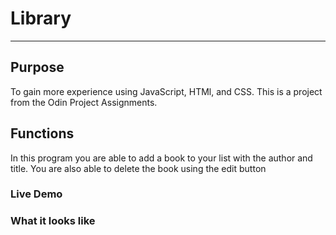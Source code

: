 <h1>Library</h1>

---------------------------------------------------------------------

<h2>Purpose</h2>
To gain more experience using JavaScript, HTMl, and CSS. This is a project from the Odin Project Assignments. 

<h2>Functions</h2>
In this program you are able to add a book to your list with the author and title. 
You are also able to delete the book using the edit button 

<h3>Live Demo</h3>

<h3>What it looks like</h3>
